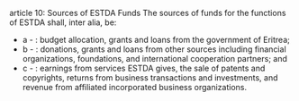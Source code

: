 article 10: Sources of ESTDA Funds
The sources of funds for the functions of ESTDA shall, inter alia, be:
<ul>
			<li>a - : budget allocation, grants and loans from the government of Eritrea;<ul>
			</ul></li>			<li>b - : donations, grants and loans from other sources including financial organizations, foundations, and international cooperation partners; and<ul>
			</ul></li>			<li>c - : earnings from services ESTDA gives, the sale of patents and copyrights, returns from business transactions and investments, and revenue from affiliated incorporated business organizations.<ul>
			</ul></li></ul>